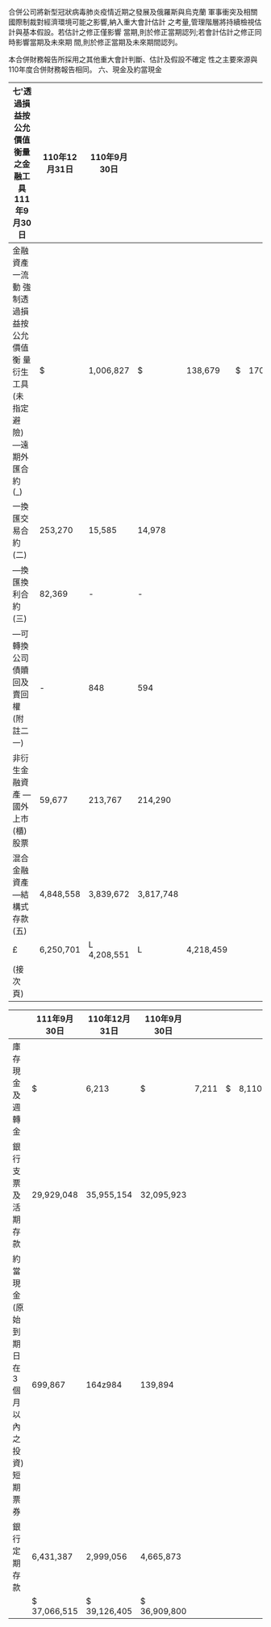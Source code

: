 合併公司將新型冠狀病毒肺炎疫情近期之發展及俄羅斯與烏克蘭 軍事衝突及相關國際制裁對經濟環境可能之影響,納入重大會計估計 之考量,管理階層將持續檢視估計與基本假設。若估計之修正僅影響 當期,則於修正當期認列;若會計估計之修正同時影響當期及未來期 間,則於修正當期及未來期間認列。 

本合併財務報告所採用之其他重大會計判斷、估計及假設不確定 性之主要來源與110年度合併財務報告相同。 六、現金及約當現金

| 七'透過損益按公允價值衡量之金融工具 111年9月30日                                    | 110年12月31日   | 110年9月30日   |           |           |    |         |
|-------------------------------------------------------------------------------------|-----------------|----------------|-----------|-----------|----|---------|
| 金融資產一流動 強制透過損益按公允價值衡 量 衍生工具(未指定避險) —遠期外匯合約 (_) | $               | 1,006,827      | $         | 138,679   | $  | 170,849 |
| 一換匯交易合約 (二)                                                               | 253,270         | 15,585         | 14,978    |           |    |         |
| —換匯換利合約 (三)                                                                | 82,369          | -              | -         |           |    |         |
| —可轉換公司債贖 回及賣回權(附 註二一)                                             | -               | 848            | 594       |           |    |         |
| 非衍生金融資產 —國外上市(櫃) 股票                                                 | 59,677          | 213,767        | 214,290   |           |    |         |
| 混合金融資產 —結構式存款(五)                                                      | 4,848,558       | 3,839,672      | 3,817,748 |           |    |         |
| £                                                                                   | 6,250,701       | L 4,208,551    | L         | 4,218,459 |    |         |
| (接次頁)                                                                          |                 |                |           |           |    |         |

|                                                   | 111年9月30日   | 110年12月31日   | 110年9月30日   |       |    |       |
|---------------------------------------------------|----------------|-----------------|----------------|-------|----|-------|
| 庫存現金及週轉金                                  | $              | 6,213           | $              | 7,211 | $  | 8,110 |
| 銀行支票及活期存款                                | 29,929,048     | 35,955,154      | 32,095,923     |       |    |       |
| 約當現金(原始到期日在3 個月以內之投資) 短期票券 | 699,867        | 164z984         | 139,894        |       |    |       |
| 銀行定期存款                                      | 6,431,387      | 2,999,056       | 4,665,873      |       |    |       |
|                                                   | $ 37,066,515   | $ 39,126,405    | $ 36,909,800   |       |    |       |
